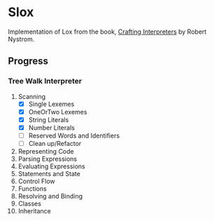 # Slox

Implementation of Lox from the book, [Crafting Interpreters](https://craftinginterpreters.com/) by Robert Nystrom.

## Progress

### Tree Walk Interpreter

1. Scanning
	- [X] Single Lexemes
	- [X] OneOrTwo Lexemes
	- [X] String Literals
	- [X] Number Literals
	- [ ] Reserved Words and Identifiers
	- [ ] Clean up/Refactor
2. Representing Code
3. Parsing Expressions
4. Evaluating Expressions
5. Statements and State
6. Control Flow
7. Functions
8. Resolving and Binding
9. Classes
10. Inheritance
